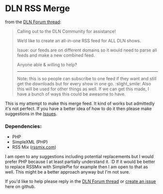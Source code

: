 # DLN RSS Merge

from the [DLN Forum thread](https://discourse.destinationlinux.network/t/help-us-merge-dlns-rss-feeds/2700):

> Calling out to the DLN Community for assistance!
> 
> We’d like to create an all-in-one RSS feed for ALL DLN shows.
> 
> Issue: our feeds are on different domains so it would need to parse all feeds and make a new combined feed.
> 
>  Anyone able & willing to help?
>
>  ---
> Note: this is so people can subscribe to one feed if they want and still get the downloads but for every show in one go. :slight_smile:
> Also this will be used for other things as well. If we can get this made, I have a bunch of ways this could be awesome to have. 

This is my attempt to make this merge feed. It kind of works but admittedly it's not perfect. If you have a better idea of how to do it then please make suggestions in the [Issues](https://github.com/MichaelTunnell/dln-rss-merge/issues).

### Dependencies:
- PHP
- SimpleXML (PHP)
- RSS Mix ([rssmix.com](http://rssmix.com/))

I am open to any suggestions including potential replacements but I would prefer PHP because I at least partially understand it. :D
If it would be better to replace RSSMix with SimplePie for example then I am open to that as well. This might be a better approach anyway but I'm not sure.

If you'd like to help please reply in the [DLN Forum thread](https://discourse.destinationlinux.network/t/help-us-merge-dlns-rss-feeds/2700) or [create an issue](https://github.com/MichaelTunnell/dln-rss-merge/issues) here on github.
